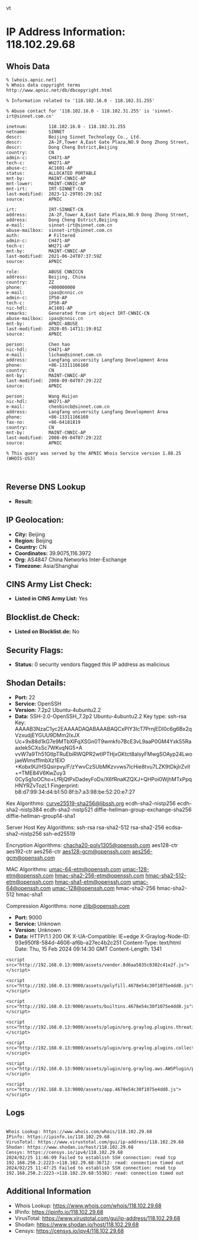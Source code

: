 vt
# IP Address Information: 118.102.29.68

## Whois Data
```
% [whois.apnic.net]
% Whois data copyright terms    http://www.apnic.net/db/dbcopyright.html

% Information related to '118.102.16.0 - 118.102.31.255'

% Abuse contact for '118.102.16.0 - 118.102.31.255' is 'sinnet-irt@sinnet.com.cn'

inetnum:        118.102.16.0 - 118.102.31.255
netname:        SINNET
descr:          Beijing Sinnet Technology Co., Ltd.
descr:          2A-2F,Tower A,East Gate Plaza,NO.9 Dong Zhong Street,
descr:          Dong Cheng Dstrict,Beijing
country:        CN
admin-c:        CH471-AP
tech-c:         WH271-AP
abuse-c:        AC1601-AP
status:         ALLOCATED PORTABLE
mnt-by:         MAINT-CNNIC-AP
mnt-lower:      MAINT-CNNIC-AP
mnt-irt:        IRT-SINNET-CN
last-modified:  2023-12-29T05:29:16Z
source:         APNIC

irt:            IRT-SINNET-CN
address:        2A-2F,Tower A,East Gate Plaza,NO.9 Dong Zhong Street,
address:        Dong Cheng Dstrict,Beijing
e-mail:         sinnet-irt@sinnet.com.cn
abuse-mailbox:  sinnet-irt@sinnet.com.cn
auth:           # Filtered
admin-c:        CH471-AP
tech-c:         WH271-AP
mnt-by:         MAINT-CNNIC-AP
last-modified:  2021-06-24T07:37:59Z
source:         APNIC

role:           ABUSE CNNICCN
address:        Beijing, China
country:        ZZ
phone:          +000000000
e-mail:         ipas@cnnic.cn
admin-c:        IP50-AP
tech-c:         IP50-AP
nic-hdl:        AC1601-AP
remarks:        Generated from irt object IRT-CNNIC-CN
abuse-mailbox:  ipas@cnnic.cn
mnt-by:         APNIC-ABUSE
last-modified:  2020-05-14T11:19:01Z
source:         APNIC

person:         Chen hao
nic-hdl:        CH471-AP
e-mail:         lichao@sinnet.com.cn
address:        Langfang university Langfang Development Area
phone:          +86-13311166160
country:        CN
mnt-by:         MAINT-CNNIC-AP
last-modified:  2008-09-04T07:29:22Z
source:         APNIC

person:         Wang Huijun
nic-hdl:        WH271-AP
e-mail:         chenbincb@sinnet.com.cn
address:        Langfang university Langfang Development Area
phone:          +86-13311166160
fax-no:         +86-64181819
country:        CN
mnt-by:         MAINT-CNNIC-AP
last-modified:  2008-09-04T07:29:22Z
source:         APNIC

% This query was served by the APNIC Whois Service version 1.88.25 (WHOIS-US3)



```
## Reverse DNS Lookup
- **Result:** 

## IP Geolocation:
- **City:** Beijing
- **Region:** Beijing
- **Country:** CN
- **Coordinates:** 39.9075,116.3972
- **Org:** AS4847 China Networks Inter-Exchange
- **Timezone:** Asia/Shanghai

## CINS Army List Check:
- **Listed in CINS Army List:** 
Yes

## Blocklist.de Check:
- **Listed on Blocklist.de:** 
No

## Security Flags:
- **Status:** 0 security vendors flagged this IP address as malicious

## Shodan Details:
- **Port:** 22
- **Service:** OpenSSH
- **Version:** 7.2p2 Ubuntu-4ubuntu2.2
- **Data:** SSH-2.0-OpenSSH_7.2p2 Ubuntu-4ubuntu2.2
Key type: ssh-rsa
Key: AAAAB3NzaC1yc2EAAAADAQABAAABAQCxPIY3IcT7PrnjEDI0c6g6Bx2qVzxudjEYGUU9DMm2lxJX
Uc+9x88d1kG7e9MTbXlFqXSGn0T9wmkfo7BcE3vL9aaP0GM4YxkS5Raaxlek5CXsSc7WKvqNG5+A
vvW7a9Th51GtIpTRuEbiRWQPR2wtIPTHjxGKtct8alsyFMwgSOAyp24LwojaeWlmsfflmbXz1ElO
+Kobx9U/HSQsirpvy/F/zYwvCzSUbMKzvvws7lcHie8tvu7LZK9tDkjlrZvII++TME84V6KwZuy3
0CySg1oOCho+LfRjQtPxDadeyFoDx/X6fRnaKZQXJ+QHPoi0WjhMTxPpqHNYRZvTozL1
Fingerprint: b8:d7:99:34:d4:b1:50:8f:b7:a3:98:be:52:20:e7:27

Kex Algorithms:
	curve25519-sha256@libssh.org
	ecdh-sha2-nistp256
	ecdh-sha2-nistp384
	ecdh-sha2-nistp521
	diffie-hellman-group-exchange-sha256
	diffie-hellman-group14-sha1

Server Host Key Algorithms:
	ssh-rsa
	rsa-sha2-512
	rsa-sha2-256
	ecdsa-sha2-nistp256
	ssh-ed25519

Encryption Algorithms:
	chacha20-poly1305@openssh.com
	aes128-ctr
	aes192-ctr
	aes256-ctr
	aes128-gcm@openssh.com
	aes256-gcm@openssh.com

MAC Algorithms:
	umac-64-etm@openssh.com
	umac-128-etm@openssh.com
	hmac-sha2-256-etm@openssh.com
	hmac-sha2-512-etm@openssh.com
	hmac-sha1-etm@openssh.com
	umac-64@openssh.com
	umac-128@openssh.com
	hmac-sha2-256
	hmac-sha2-512
	hmac-sha1

Compression Algorithms:
	none
	zlib@openssh.com


- **Port:** 9000
- **Service:** Unknown
- **Version:** Unknown
- **Data:** HTTP/1.1 200 OK
X-UA-Compatible: IE=edge
X-Graylog-Node-ID: 93e950f8-584d-4606-af6b-a27ec4b2c251
Content-Type: text/html
Date: Thu, 15 Feb 2024 09:14:30 GMT
Content-Length: 1341

<!DOCTYPE html>
<html>
  <head>
    <meta http-equiv="X-UA-Compatible" content="IE=edge">
    <meta name="robots" content="noindex, nofollow">
    <meta charset="UTF-8">
    <title>Graylog Web Interface</title>
    <link rel="shortcut icon" href="http://192.168.0.13:9000/assets/favicon.png">
    
  </head>
  <body>
    <script src="http://192.168.0.13:9000/config.js"></script>
    
    <script src="http://192.168.0.13:9000/assets/vendor.8d6aa5835c8302c41e2f.js"></script>
    
    <script src="http://192.168.0.13:9000/assets/polyfill.4678e54c30f1075e4dd8.js"></script>
    
    <script src="http://192.168.0.13:9000/assets/builtins.4678e54c30f1075e4dd8.js"></script>
    
    <script src="http://192.168.0.13:9000/assets/plugin/org.graylog.plugins.threatintel.ThreatIntelPlugin/plugin.org.graylog.plugins.threatintel.ThreatIntelPlugin.3c268beb1370706a386c.js"></script>
    
    <script src="http://192.168.0.13:9000/assets/plugin/org.graylog.plugins.collector.CollectorPlugin/plugin.org.graylog.plugins.collector.CollectorPlugin.15b0bd7e31cbfef24c6f.js"></script>
    
    <script src="http://192.168.0.13:9000/assets/plugin/org.graylog.aws.AWSPlugin/plugin.org.graylog.aws.AWSPlugin.f2cd3046f5d8c08ce593.js"></script>
    
    <script src="http://192.168.0.13:9000/assets/app.4678e54c30f1075e4dd8.js"></script>
    
  </body>
</html>


## Logs
```

Whois Lookup: https://www.whois.com/whois/118.102.29.68
IPinfo: https://ipinfo.io/118.102.29.68
VirusTotal: https://www.virustotal.com/gui/ip-address/118.102.29.68
Shodan: https://www.shodan.io/host/118.102.29.68
Censys: https://censys.io/ipv4/118.102.29.68
2024/02/25 11:46:09 Failed to establish SSH connection: read tcp 192.168.250.2:2223->118.102.29.68:36712: read: connection timed out
2024/02/25 11:47:25 Failed to establish SSH connection: read tcp 192.168.250.2:2223->118.102.29.68:55382: read: connection timed out

```
## Additional Information
- Whois Lookup: https://www.whois.com/whois/118.102.29.68
- IPinfo: https://ipinfo.io/118.102.29.68
- VirusTotal: https://www.virustotal.com/gui/ip-address/118.102.29.68
- Shodan: https://www.shodan.io/host/118.102.29.68
- Censys: https://censys.io/ipv4/118.102.29.68

